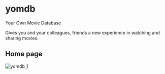 # yomdb
Your Own Movie Database

Gives you and your colleagues, friends a new experience in watching and sharing movies.

## Home page

![yomdb_1](https://user-images.githubusercontent.com/42736734/83799613-5e97a580-a6a6-11ea-8e89-08bc47ba4433.png)


